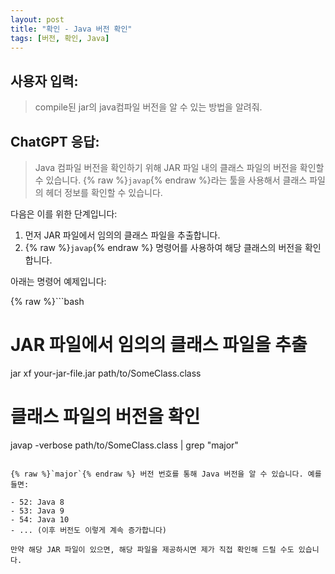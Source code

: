 ```yaml
---
layout: post
title: "확인 - Java 버전 확인"
tags: [버전, 확인, Java]
---
```


## 사용자 입력:
> compile된 jar의 java컴파일 버전을 알 수 있는 방법을 알려줘.

## ChatGPT 응답:
> Java 컴파일 버전을 확인하기 위해 JAR 파일 내의 클래스 파일의 버전을 확인할 수 있습니다. {% raw %}`javap`{% endraw %}라는 툴을 사용해서 클래스 파일의 헤더 정보를 확인할 수 있습니다.

다음은 이를 위한 단계입니다:

1. 먼저 JAR 파일에서 임의의 클래스 파일을 추출합니다.
2. {% raw %}`javap`{% endraw %} 명령어를 사용하여 해당 클래스의 버전을 확인합니다.

아래는 명령어 예제입니다:

{% raw %}```bash
# JAR 파일에서 임의의 클래스 파일을 추출
jar xf your-jar-file.jar path/to/SomeClass.class

# 클래스 파일의 버전을 확인
javap -verbose path/to/SomeClass.class | grep "major"
```{% endraw %}

{% raw %}`major`{% endraw %} 버전 번호를 통해 Java 버전을 알 수 있습니다. 예를 들면:

- 52: Java 8
- 53: Java 9
- 54: Java 10
- ... (이후 버전도 이렇게 계속 증가합니다)

만약 해당 JAR 파일이 있으면, 해당 파일을 제공하시면 제가 직접 확인해 드릴 수도 있습니다.

